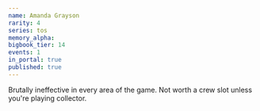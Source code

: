 ```yaml
---
name: Amanda Grayson
rarity: 4
series: tos
memory_alpha:
bigbook_tier: 14
events: 1
in_portal: true
published: true
---
```


Brutally ineffective in every area of the game. Not worth a crew slot unless you're playing collector.
